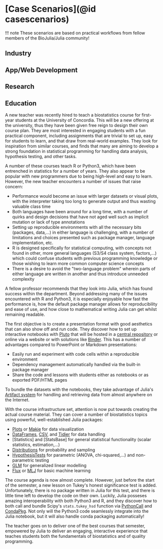 # [Case Scenarios](@id casescenarios)

!!! note
    These scenarios are based on practical workflows from fellow members of the BioJulia/Julia community!

## Industry 

## App/Web Development

## Research

## Education

A new teacher was recently hired to teach a biostatistics course for first-year students at the University of Concordia. This will be 
a new offering at the university, thus they have been given free reign to design their own course plan. They are most interested in 
engaging students with a fun practical component, including assignments that are trivial to set up, easy for students to learn, 
and that draw from real-world examples. They look for inspiration from similar courses, and finds that many are aiming to
develop a strong foundation in statistical programming for handling data analysis, hypothesis testing, and other tasks.

A number of these courses teach R or Python3, which have been entrenched in statistics for a number of years. They also appear 
to be popular with new programmers due to being high-level and easy to learn. However, the new teacher encounters 
a number of issues that raise concern:

- Performance would become an issue with larger datasets or visual plots, with the interpreter taking too long to generate output
  and thus wasting valuable class time
- Both languages have been around for a long time, with a number of quirks and design decisions that have not aged well such as 
  implicit mutation or lack of type annotations
- Setting up reproducible environments with all the necessary bits (packages, data,...) in either language is challenging, with a
  number of limitations and choices presented such as package manager, language implementation, etc.
- R is designed specifically for statistical computing, with concepts not found in other, more general languages (S3/S4 class system, 
  factors,...) which could confuse students with previous programming knowledge or those wishing to learn more common computer science
  concepts
- There is a desire to avoid the "two-language problem" wherein parts of either language are written in another and thus introduce unneeded 
  complexity 

A fellow professor recommends that they look into Julia, which has found success within the department. Beyond addressing many 
of the issues encountered with R and Python3, it is especially enjoyable how fast the performance is, how the default package manager 
allows for reproducibility and ease of use, and how close to mathematical writing Julia can get whilst remaining readable. 

The first objective is to create a presentation format with good aesthetics that can also show off and run code. They discover how
to set up interactive notebooks with [Pluto](https://plutojl.org/) that will be hosted in a [central repository](https://github.com/) 
or online via a website or with solutions like [Binder](https://mybinder.org/). This has a number of advantages compared to PowerPoint or 
Markdown presentations:  

- Easily run and experiment with code cells within a reproducible environment
- Dependency management automatically handled via the built-in package manager 
- Share the code and lessons with students either as notebooks or as exported PDF/HTML pages

To bundle the datasets with the notebooks, they take advantage of Julia's [Artifact system](https://pkgdocs.julialang.org/v1/artifacts/) for
handling and retrieving data from almost anywhere on the Internet. 

With the course infrastructure set, attention is now put towards creating the actual course material. They can cover a number of biostatistics 
topics using powerful, well-established Julia packages: 

- [Plots](https://docs.juliaplots.org/stable/) or [Makie](https://docs.makie.org/stable/) for  data visualization
- [DataFrames](https://dataframes.juliadata.org/stable/), [CSV](https://csv.juliadata.org/stable/), and [Tidier](https://tidierorg.github.io/Tidier.jl/dev/) 
  for data handling 
- [Statistics] and [StatsBase] for general statistical functionality (scalar statistics, estimation,...)
- [Distributions](https://juliastats.org/Distributions.jl/stable/) for probability and sampling
- [HypothesisTests](https://juliastats.org/HypothesisTests.jl/stable/) for parametric (ANOVA, chi-squared,...) and non-parametric testing
- [GLM](https://juliastats.org/GLM.jl/stable/) for generalized linear modelling
- [Flux](https://fluxml.ai/) or [MLJ](https://alan-turing-institute.github.io/MLJ.jl/stable/) for basic machine learning

The course agenda is now almost complete. However, just before the start of the semester, a new lesson on Tukey's honest significance test is
added. Unfortunately, there is no package written in Julia for this test, and there is little time left to develop the code on their own. Luckily, 
Julia posseses amazing interoperability with both Python3 and R, and they discover how to both call and bundle Scipy's `stats.tukey_hsd` function via 
[PythonCall](https://cjdoris.github.io/PythonCall.jl/stable/) and [CondaPkg](https://github.com/cjdoris/CondaPkg.jl). Not only will the Python3 code 
seamlessly integrate into the Julia notebook, but it will also handle conda packaging automatically!

The teacher goes on to deliver one of the best courses that semester, empowered by Julia to deliver an engaging, interactive experience that teaches 
students both the fundamentals of biostatistics and of quality programming.
